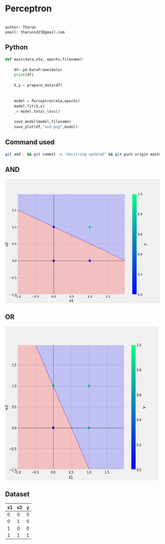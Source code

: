 # Perceptron
```

author: Tharun
email: tharunsd23@gmail.com

```
## Python
``` Python
def main(data,eta, epochs,filename):

    df= pd.DataFrame(data)
    print(df)

    X,y = prepare_data(df)
   

    model = Perceptron(eta,epochs)
    model.fit(X,y)
    _= model.total_loss()

    save_model(model,filename)
    save_plot(df,"and.png",model)
```
## Command used
```bash
git add . && git commit -m "docstring updated" && git push origin master
```
## AND  
![sample Image](plots/and.png)
## OR
<img src="plots/or.png" alt="or.png" width="500" height="500">


## Dataset
x1 | x2 | y
-|-|-
0|0|0
0|1|0
1|0|0 
1|1|1
